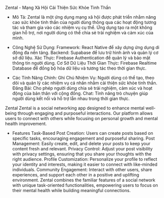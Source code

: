 Zental - Mạng Xã Hội Cải Thiện Sức Khỏe Tinh Thần

- Mô Tả:
  Zental là một ứng dụng mạng xã hội được phát triển nhằm nâng cao sức khỏe tinh thần của người dùng thông qua các hoạt động tương tác và tham gia vào các nhiệm vụ cụ thể. Ứng dụng tạo ra một không gian hỗ trợ, nơi người dùng có thể chia sẻ trải nghiệm và cảm xúc của mình.

- Công Nghệ Sử Dụng:
  Framework: React Native để xây dựng ứng dụng di động đa nền tảng.
  Backend: Supabase để lưu trữ hình ảnh và quản lý cơ sở dữ liệu.
  Xác Thực: Firebase Authentication để quản lý và bảo mật thông tin người dùng.
  Cơ Sở Dữ Liệu Thời Gian Thực: Firebase Realtime Database để đồng bộ hóa dữ liệu và tương tác theo thời gian thực.

- Các Tính Năng Chính:
  Ghi Chú Nhiệm Vụ: Người dùng có thể tạo, theo dõi và quản lý các nhiệm vụ cá nhân nhằm cải thiện sức khỏe tinh thần.
  Đăng Bài: Cho phép người dùng chia sẻ trải nghiệm, cảm xúc và hoạt động của bản thân với cộng đồng.
  Chat: Tính năng trò chuyện giúp người dùng kết nối và hỗ trợ lẫn nhau trong thời gian thực.

Zental
Zental is a social networking app designed to enhance mental well-being through engaging and purposeful interactions. Our platform allows users to connect with others while focusing on personal growth and mental health improvement.

- Features
  Task-Based Post Creation: Users can create posts based on specific tasks, encouraging engagement and purposeful sharing.
  Post Management: Easily create, edit, and delete your posts to keep your content fresh and relevant.
  Privacy Control: Adjust your post visibility with privacy settings, ensuring that you share your thoughts with the right audience.
  Profile Customization: Personalize your profile to reflect your identity and interests, making it easier to connect with like-minded individuals.
  Community Engagement: Interact with other users, share experiences, and support each other in a positive and uplifting environment.
  Zental combines the familiar features of a social network with unique task-oriented functionalities, empowering users to focus on their mental health while building meaningful connections.
